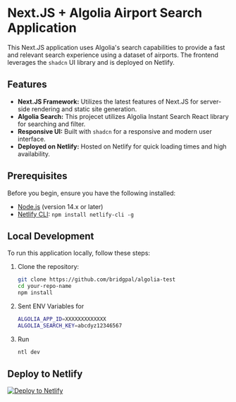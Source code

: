 # Next.JS + Algolia Airport Search Application

This Next.JS application uses Algolia's search capabilities to provide a fast and relevant search experience using a dataset of airports. The frontend leverages the `shadcn` UI library and is deployed on Netlify.

## Features

- **Next.JS Framework:** Utilizes the latest features of Next.JS for server-side rendering and static site generation.
- **Algolia Search:** This projecet utilizes Algolia Instant Search React library for searching and filter.
- **Responsive UI:** Built with `shadcn` for a responsive and modern user interface.
- **Deployed on Netlify:** Hosted on Netlify for quick loading times and high availability.

## Prerequisites

Before you begin, ensure you have the following installed:

- [Node.js](https://nodejs.org/) (version 14.x or later)
- [Netlify CLI](https://docs.netlify.com/cli/get-started/): `npm install netlify-cli -g`

## Local Development

To run this application locally, follow these steps:

1. Clone the repository:

   ```bash
   git clone https://github.com/bridgpal/algolia-test
   cd your-repo-name
   npm install
   ```

2. Sent ENV Variables for

   ```bash
   ALGOLIA_APP_ID=XXXXXXXXXXXXX
   ALGOLIA_SEARCH_KEY=abcdyz12346567
   ```

3. Run

   ```bash
   ntl dev
   ```

## Deploy to Netlify

[![Deploy to Netlify](https://www.netlify.com/img/deploy/button.svg)](https://app.netlify.com/start/deploy?repository=https://github.com/bridgpal/algolia-test)

